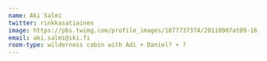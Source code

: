 ```yaml
---
name: Aki Salmi
twitter: rinkkasatiainen
image: https://pbs.twimg.com/profile_images/1877737374/20110907at09-16-47.jpg
email: aki.salmi@iki.fi
room-type: wilderness cabin with Adi + Daniel? + ? 
---
```


